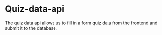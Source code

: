 # Quiz-data-api
The quiz data api allows us to fill in a form quiz data from the frontend and submit it to the database.
